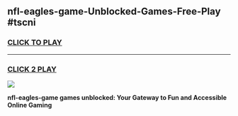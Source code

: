 
## nfl-eagles-game-Unblocked-Games-Free-Play #tscni
<h3>
<a href="https://us.freeplayer.one?title=nfl-eagles-game&ref=9M">CLICK TO PLAY</a></h3>
<hr>

<h3>
<a href="https://us.freeplayer.one?title=nfl-eagles-game&ref=9M">CLICK 2 PLAY</a>
  
</h3>

<a href="https://us.freeplayer.one?title=nfl-eagles-game&ref=9M"><img src="https://clearcache.store/games.png"></a>


**nfl-eagles-game games unblocked: Your Gateway to Fun and Accessible Online Gaming**
